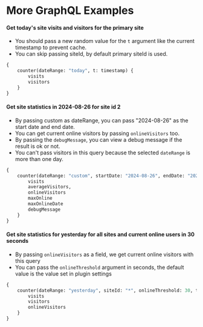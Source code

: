 # More GraphQL Examples

#### Get today's site visits and visitors for the primary site

- You should pass a new random value for the `t` argument like the current timestamp to prevent cache.
- You can skip passing siteId, by default primary siteId is used.
```graphql
{
	counter(dateRange: "today", t: timestamp) {
		visits
		visitors
	}
}
```

#### Get site statistics in 2024-08-26 for site id 2

- By passing custom as dateRange, you can pass "2024-08-26" as the start date and end date.
- You can get current online visitors by passing `onlineVisitors` too.
- By passing the `debugMessage`, you can view a debug message if the result is ok or not.
- You can't pass visitors in this query because the selected `dateRange` is more than one day.
```graphql
{
	counter(dateRange: "custom", startDate: "2024-08-26", endDate: "2024-08-26", siteId: "2", t: timestamp) {
		visits
		averageVisitors,
		onlineVisitors
		maxOnline
		maxOnlineDate
		debugMessage
	}
}
```

#### Get site statistics for yesterday for all sites and current online users in 30 seconds

- By passing `onlineVisitors` as a field, we get current online visitors with this query
- You can pass the `onlineThreshold` argument in seconds, the default value is the value set in plugin settings
```graphql
{
	counter(dateRange: "yesterday", siteId: "*", onlineThreshold: 30, t: randomString) {
		visits
		visitors
		onlineVisitors
	}
}
```
